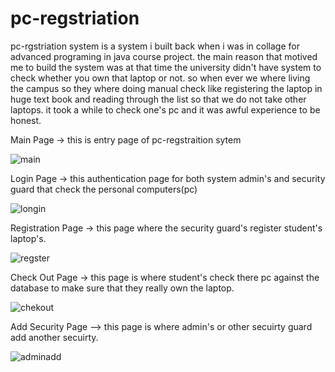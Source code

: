# pc-regstriation

pc-rgstriation system is a system i built back when i was in collage for  advanced programing in java course project. the main reason that  motived me to build the system was at that time the university didn't have system to check whether you own that laptop or not. so when ever we where living the campus so they where doing manual check like registering the laptop in huge text book and reading through the list so that we do not take other laptops. it took a while to check one's pc and it was awful experience to be honest.


Main Page
-> this is entry page of pc-regstraition sytem

![main](https://user-images.githubusercontent.com/71313563/147779238-60ea314e-1610-4c87-ad9c-7a428f712b72.png)

Login Page
-> this authentication page for both system admin's and security guard that check the personal computers(pc)

![longin](https://user-images.githubusercontent.com/71313563/147779168-8fd4d365-bae4-4afc-8949-452f9bb0ae09.png)

Registration Page
-> this page where the security guard's register student's laptop's. 

![regster](https://user-images.githubusercontent.com/71313563/147783195-506b6d9b-88c4-4d00-ad49-4ee8e0b13c37.png)

Check Out Page
-> this page is where student's check there pc against the database to make sure that they really own the laptop.

![chekout](https://user-images.githubusercontent.com/71313563/147783252-8f510cbd-3bd0-42b5-ba63-995c88b1ec4a.png)

Add Security Page
--> this page is where admin's or other secuirty guard add another secuirty.

![adminadd](https://user-images.githubusercontent.com/71313563/147783178-e69065f2-9348-4046-8132-6c3ea84d871e.png)
